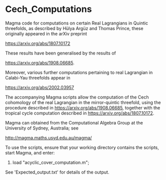 # Cech_Computations

Magma code for computations on certain Real Lagrangians in
Quintic threefolds, as described by Hülya Argüz and Thomas Prince,
these originally appeared in the arXiv preprint

https://arxiv.org/abs/1807.10172

These results have been generalised by the results of 

https://arxiv.org/abs/1908.06685.

Moreover, various further computations pertaining to
real Lagrangian in Calabi-Yau threefolds appear in 

https://arxiv.org/abs/2002.03957

The accompanying Magma scripts allow the computation of the Cech cohomology
of the real Lagrangian in the mirror-quintic threefold, using the procedure described in 
https://arxiv.org/abs/1908.06685, together with the tropical cycle computation
described in https://arxiv.org/abs/1807.10172.

Magma can obtained from the Computational Algebra Group at the University of Sydney, Australia; see

http://magma.maths.usyd.edu.au/magma/

To use the scripts, ensure that your working directory contains the
scripts, start Magma, and enter:

1) load "acyclic_cover_computation.m";

See 'Expected_output.txt' for details of the output.
